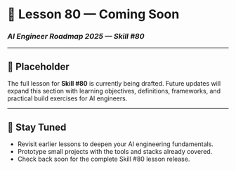 # 🚧 Lesson 80 — Coming Soon

### *AI Engineer Roadmap 2025 — Skill #80*

---

## 🚧 Placeholder
The full lesson for **Skill #80** is currently being drafted. Future updates will expand this section with learning objectives, definitions, frameworks, and practical build exercises for AI engineers.

---

## 📌 Stay Tuned
* Revisit earlier lessons to deepen your AI engineering fundamentals.
* Prototype small projects with the tools and stacks already covered.
* Check back soon for the complete Skill #80 lesson release.
